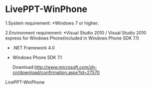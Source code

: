 LivePPT-WinPhone
================
1.System requirement:
*Windows 7 or higher;

2.Environment requirement:
*Visual Studio 2010 / Visual Studio 2010 express for Windows Phone(included in Windows Phone SDK 7.1)
* .NET Framework 4.0
* Windows Phone SDK 7.1

  Download:http://www.microsoft.com/zh-cn/download/confirmation.aspx?id=27570


LivePPT-WinPhone

